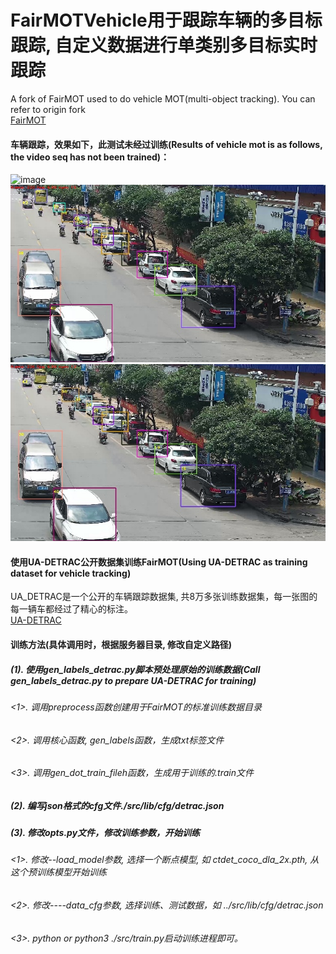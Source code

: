 # FairMOTVehicle用于跟踪车辆的多目标跟踪, 自定义数据进行单类别多目标实时跟踪
A fork of FairMOT used to do vehicle MOT(multi-object tracking).
You can refer to origin fork </br>
[FairMOT](https://github.com/ifzhang/FairMOT)
#### 车辆跟踪，效果如下，此测试未经过训练(Results of vehicle mot is as follows, the video seq has not been trained)： </br>
![image](https://github.com/CaptainEven/FairMOTVehicle/blob/master/results/frame/result_vehicle.gif) 
![image](https://github.com/CaptainEven/FairMOTVehicle/blob/master/results/frame/result1.jpg)
![image](https://github.com/CaptainEven/FairMOTVehicle/blob/master/results/frame/result2.jpg)
</br>
#### 使用UA-DETRAC公开数据集训练FairMOT(Using UA-DETRAC as training dataset for vehicle tracking)
UA_DETRAC是一个公开的车辆跟踪数据集, 共8万多张训练数据集，每一张图的每一辆车都经过了精心的标注。</br>
[UA-DETRAC](http://detrac-db.rit.albany.edu/) </br>

#### 训练方法(具体调用时，根据服务器目录, 修改自定义路径)
##### (1). 使用gen_labels_detrac.py脚本预处理原始的训练数据(Call gen_labels_detrac.py to prepare UA-DETRAC for training)
###### <1>. 调用preprocess函数创建用于FairMOT的标准训练数据目录
###### <2>. 调用核心函数, gen_labels函数，生成txt标签文件
###### <3>. 调用gen_dot_train_fileh函数，生成用于训练的.train文件
##### (2). 编写json格式的cfg文件./src/lib/cfg/detrac.json
##### (3). 修改opts.py文件，修改训练参数，开始训练
###### <1>. 修改--load_model参数, 选择一个断点模型, 如 ctdet_coco_dla_2x.pth, 从这个预训练模型开始训练
###### <2>. 修改----data_cfg参数, 选择训练、测试数据，如 ../src/lib/cfg/detrac.json
###### <3>. python or python3 ./src/train.py启动训练进程即可。
